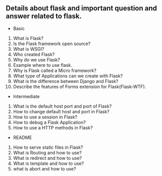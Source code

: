 ## Details about flask and important question and answer related to flask.  

* Basic    
1. What is Flask?   
1. Is the Flask framework open source?   
1. What is WSGI?   
1. Who created Flask?   
1. Why do we use Flask?     
1. Example where to use flask.  
1. Why is Flask called a Micro framework?     
1. What type of Applications can we create with Flask?     
1. What is the difference between Django and Flask?    
1. Describe the features of Forms extension for Flask(Flask-WTF).  
 

* Intermediate    
1. What is the default host port and port of Flask?   
1. How to change default host and port in Flask?     
1. How to use a session in Flask?   
1. How to debug a Flask Application?    
1. How to use a HTTP methods in Flask?     

* README  
1. How to serve static files in Flask?     
1. What is Routing and how to use?    
1. What is redirect and how to use?  
1. What is template and how to use?      
1. what is abort and how to use?  